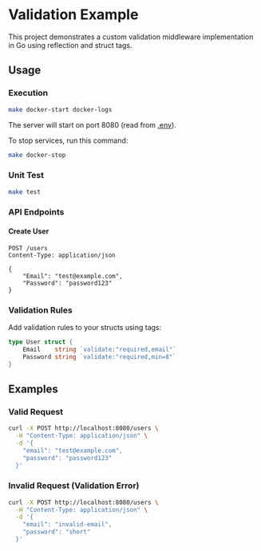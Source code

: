 # Validation Example

This project demonstrates a custom validation middleware implementation in Go using reflection and struct tags.

## Usage

### Execution

```bash
make docker-start docker-logs
```

The server will start on port 8080 (read from [.env](.env)).

To stop services, run this command:

```bash
make docker-stop
```

### Unit Test

```bash
make test
```

### API Endpoints

#### Create User
```
POST /users
Content-Type: application/json

{
    "Email": "test@example.com",
    "Password": "password123"
}
```

### Validation Rules

Add validation rules to your structs using tags:

```go
type User struct {
    Email    string `validate:"required,email"`
    Password string `validate:"required,min=8"`
}
```


## Examples

### Valid Request
```bash
curl -X POST http://localhost:8080/users \
  -H "Content-Type: application/json" \
  -d '{
    "email": "test@example.com",
    "password": "password123"
  }'
```

### Invalid Request (Validation Error)
```bash
curl -X POST http://localhost:8080/users \
  -H "Content-Type: application/json" \
  -d '{
    "email": "invalid-email",
    "password": "short"
  }'
```

